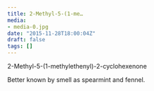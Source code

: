 ```yaml
---
title: 2-Methyl-5-(1-me…
media:
- media-0.jpg
date: "2015-11-28T18:00:04Z"
draft: false
tags: []
---
```

2-Methyl-5-\(1-methylethenyl\)-2-cyclohexenone



Better known by smell as spearmint and fennel.
